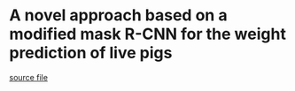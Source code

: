 # A novel approach based on a modified mask R-CNN for the weight prediction of live pigs

[source file](./R-CNN-2023.11-PigWeightPrediction.pdf)
